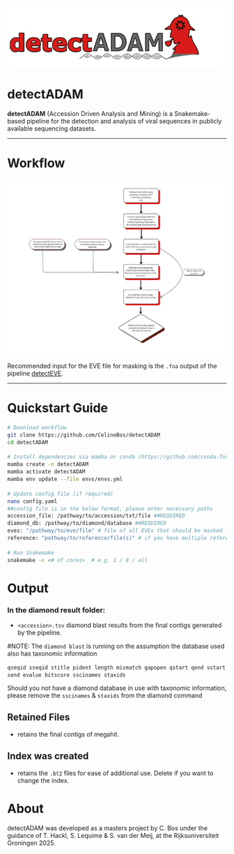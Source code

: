 <p align="left">
  <img src="figures/detectADAM.png" alt="detectADAM logo" width="600"/>
</p>

# **detectADAM**

**detectADAM** (Accession Driven Analysis and Mining) is a Snakemake-based pipeline for the detection and analysis of viral sequences in publicly available sequencing datasets.

---

# **Workflow**

<p align="center">
  <img src="figures/flowchart.svg" alt="workflow" width="1000"/>
</p>

Recommended input for the EVE file for masking is the `.fna` output of the pipeline [detectEVE](https://github.com/thackl/detectEVE).

---

# **Quickstart Guide**

```bash
# Download workflow
git clone https://github.com/CelineBos/detectADAM
cd detectADAM

# Install dependencies via mamba or conda (https://github.com/conda-forge/miniforge)
mamba create -n detectADAM
mamba activate detectADAM
mamba env update --file envs/envs.yml

# Update config file (if required)
nano config.yaml
##config file is in the below format, please enter necessary paths
accession_file: /pathway/to/accession/txt/file ##REQUIRED
diamond_db: /pathway/to/diamond/database ##REQUIRED
eves: "/pathway/to/eve/file" # file of all EVEs that should be masked from references
reference: "pathway/to/reference/file(s)" # if you have multiple reference, concatenate them into one file

# Run Snakemake
snakemake -c <# of cores>  # e.g. 1 / 8 / all

```

# **Output** 

### In the diamond result folder:

- `<accession>.tsv` diamond blast results from the final contigs generated by the pipeline. 

#NOTE: The `diamond blast` is running on the assumption the database used also has taxonomic information

`qseqid sseqid stitle pident length mismatch gapopen qstart qend sstart send evalue bitscore sscinames staxids`

Should you not have a diamond database in use with taxonomic information, please remove the `sscinames` & `staxids` from the diamond command

## Retained Files

- retains the final contigs of megahit.

## Index was created

- retains the `.bt2` files for ease of additional use. Delete if you want to change the index.




# **About**

detectADAM was developed as a masters project by C. Bos under the guidance of T. Hackl, S. Lequime & S. van der Meij, at the Rijksuniversiteit Groningen 2025. 

